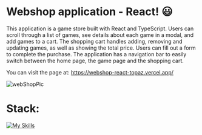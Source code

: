 # Webshop application - React! 😃

This application is a game store built with React and TypeScript. Users can scroll through a list of games, see details about each game in a modal, and add games to a cart. The shopping cart handles adding, removing and updating games, as well as showing the total price. Users can fill out a form to complete the purchase. The application has a navigation bar to easily switch between the home page, the game page and the shopping cart.

You can visit the page at: https://webshop-react-topaz.vercel.app/

![webShopPic](https://github.com/Owale128/Webshop-React/assets/110387474/39ef954b-2f4c-4e50-a666-07669d7881d4)

# Stack:
[![My Skills](https://skillicons.dev/icons?i=vite,js,html,react,sass,vercel&perline=3)](https://skillicons.dev)
